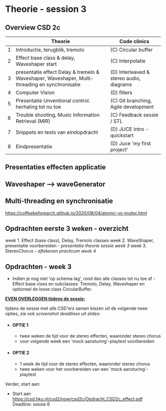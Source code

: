 
# Theorie - session 3

## Overview CSD 2c
|   | Theorie                                                                                        | Code clinics                             |
|---|------------------------------------------------------------------------------------------------|------------------------------------------|
| 1 | Introductie, terugblik, tremolo                                                                | (C) Circular buffer                      |
| 2 | Effect base class & delay, Waveshaper start                                                    | (C) Interpolatie                         |
| 3 | presentatie effect Delay & tremelo & Waveshaper, Waveshaper, Multi-threading en synchronisatie | (D) Interleaved & stereo audio, diagrams |
| 4 | Computer Vision                                                                                | (D) filters                              |
| 5 | Presentatie Unventional control. herhaling tot nu toe                                          | (C) Git branching, Agile development     |
| 6 | Trouble shooting, Music Information Retrieval (MIR)                                            | (C) Feedback sessie /  STL               |
| 7 | Snippets en tests van eindopdracht                                                             | (D) JUCE Intro - quickstart              |
| 8 | Eindpresentatie                                                                                | (D) Juce 'my first project'              |

## Presentaties effecten applicatie

## Waveshaper --> waveGenerator

## Multi-threading en synchronisatie
https://coffeebeforearch.github.io/2020/08/04/atomic-vs-mutex.html




## Opdrachten eerste 3 weken - overzicht
week 1. Effect (base class), Delay, Tremolo classes
week 2. WaveShaper, presentatie voorbereiden - *presentatie theorie sessie week 3*
week 3. StereoChorus - *aftekenen practicum week 4*

## Opdrachten - week 3
* Indien je nog niet 'op schema lag', rond dan alle classes tot nu toe af - Effect base class en subclasses: Tremolo, Delay, Waveshaper en optioneel de losse class CircularBuffer.

<u>**EVEN OVERLEGGEN tijdens de sessie:</u>**
  
tijdens de sessie met alle CSD'ers samen kiezen uit de volgende twee opties, zie ook _screenshot deadlines uit slides_: 
  * #### OPTIE 1
    * twee weken de tijd voor de stereo effecten, waaronder stereo chorus
    * voor volgende week een 'mock aansturing'-playtest voorbereiden
  * #### OPTIE 2
    * 1 week de tijd voor de stereo effecten, waaronder stereo chorus
    * twee weken voor het voorbereiden van een 'mock aansturing'-playtest

Verder, start aan:
* Start aan https://csd.hku.nl/csd2/now/csd2c/Opdracht_CSD2c_effect.pdf
    Deadline: sessie 6

